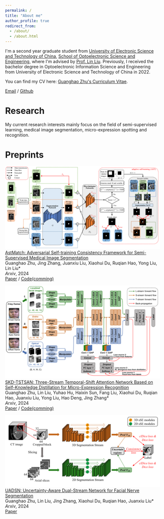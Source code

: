 ```yaml
---
permalink: /
title: "About me"
author_profile: true
redirect_from: 
  - /about/
  - /about.html
---
```


I'm a second year graduate student from [University of Electronic Science and Technology of China](https://www.uestc.edu.cn/), [School of Optoelectronic Science and Engineering](https://sose.uestc.edu.cn/), where I'm advised by [Prof. Lin Liu](https://faculty.uestc.edu.cn/liulinMOEMIL/zh_CN/index.htm). Previously, I received the bachelor degree in Optoelectronic Information Science and Engineering from University of Electronic Science and Technology of China in 2022.

You can find my CV here: [Guanghao Zhu's Curriculum Vitae](../assets/Curriculum_Vitae.pdf).

[Email](mailto:gzhu663663@gmail.com) / [Github](https://github.com/GuanghaoZhu663)

Research
======
My current research interests mainly focus on the field of semi-supervised learning, medical image segmentation, micro-expression spotting and recognition.

Preprints
======
![The framework of our AstMatch](/images/AstMatch.png)  
[AstMatch: Adversarial Self-training Consistency Framework for Semi-Supervised Medical Image Segmentation](https://arxiv.org/abs/2406.19649)  
Guanghao Zhu, Jing Zhang, Juanxiu Liu, Xiaohui Du, Ruqian Hao, Yong Liu, Lin Liu*  
*Arxiv*, 2024  
[Paper](https://arxiv.org/abs/2406.19649) / [Code(comming)](https://github.com/GuanghaoZhu663/AstMatch)  


![The framework of our SKD-TSTSAN](/images/SKD-TSTSAN.png)  
[SKD-TSTSAN: Three-Stream Temporal-Shift Attention Network Based on Self-Knowledge Distillation for Micro-Expression Recognition](https://arxiv.org/abs/2406.17538)  
Guanghao Zhu, Lin Liu, Yuhao Hu, Haixin Sun, Fang Liu, Xiaohui Du, Ruqian Hao, Juanxiu Liu, Yong Liu, Hao Deng, Jing Zhang*  
*Arxiv*, 2024  
[Paper](https://arxiv.org/abs/2406.17538) / [Code(comming)](https://github.com/GuanghaoZhu663/SKD-TSTSAN)  


![The framework of our UADSN](/images/UADSN.png)  
[UADSN: Uncertainty-Aware Dual-Stream Network for Facial Nerve Segmentation](https://arxiv.org/abs/2407.00297)  
Guanghao Zhu, Lin Liu, Jing Zhang, Xiaohui Du, Ruqian Hao, Juanxiu Liu*  
*Arxiv*, 2024  
[Paper](https://arxiv.org/abs/2407.00297)  

